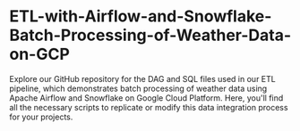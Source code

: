 # ETL-with-Airflow-and-Snowflake-Batch-Processing-of-Weather-Data-on-GCP
Explore our GitHub repository for the DAG and SQL files used in our ETL pipeline, which demonstrates batch processing of weather data using Apache Airflow and Snowflake on Google Cloud Platform. Here, you'll find all the necessary scripts to replicate or modify this data integration process for your projects.
